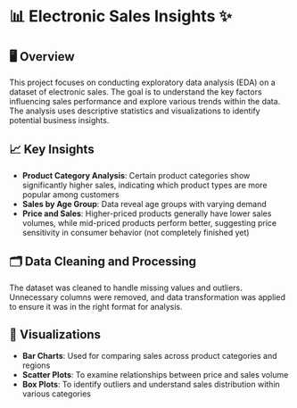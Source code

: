 # 📊 Electronic Sales Insights ✨

## 🖥️ Overview 

This project focuses on conducting exploratory data analysis (EDA) on a dataset of electronic sales. The goal is to understand the key factors influencing sales performance and explore various trends within the data. The analysis uses descriptive statistics and visualizations to identify potential business insights.

## 📈 Key Insights 

- **Product Category Analysis**: Certain product categories show significantly higher sales, indicating which product types are more popular among customers
- **Sales by Age Group**: Data reveal age groups with varying demand
- **Price and Sales**: Higher-priced products generally have lower sales volumes, while mid-priced products perform better, suggesting price sensitivity in consumer behavior
(not completely finished yet)

## 🗂️ Data Cleaning and Processing 

The dataset was cleaned to handle missing values and outliers. Unnecessary columns were removed, and data transformation was applied to ensure it was in the right format for analysis.

## 🧮 Visualizations 

- **Bar Charts**: Used for comparing sales across product categories and regions
- **Scatter Plots**: To examine relationships between price and sales volume
- **Box Plots**: To identify outliers and understand sales distribution within various categories
